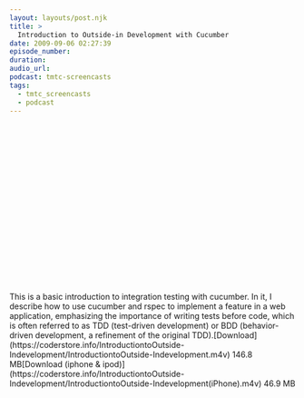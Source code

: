 ```yaml
---
layout: layouts/post.njk
title: >
  Introduction to Outside-in Development with Cucumber
date: 2009-09-06 02:27:39
episode_number:
duration:
audio_url:
podcast: tmtc-screencasts
tags:
  - tmtc_screencasts
  - podcast
---
```


<object width="540" height="297"><param name="allowfullscreen" value="true">

<param name="allowscriptaccess" value="always">
<param name="movie" value="https://vimeo.com/moogaloop.swf?clip_id=6563331&amp;server=vimeo.com&amp;show_title=0&amp;show_byline=0&amp;show_portrait=0&amp;color=00ADEF&amp;fullscreen=1">
<embed src="https://vimeo.com/moogaloop.swf?clip_id=6563331&amp;server=vimeo.com&amp;show_title=0&amp;show_byline=0&amp;show_portrait=0&amp;color=00ADEF&amp;fullscreen=1" type="application/x-shockwave-flash" allowfullscreen="true" allowscriptaccess="always" width="540" height="297"></embed></object>This is a basic introduction to integration testing with cucumber. In it, I describe how to use cucumber and rspec to implement a feature in a web application, emphasizing the importance of writing tests before code, which is often referred to as TDD (test-driven development) or BDD (behavior-driven development, a refinement of the original TDD).[Download](https://coderstore.info/IntroductiontoOutside-Indevelopment/IntroductiontoOutside-Indevelopment.m4v) 146.8 MB[Download (iphone & ipod)](https://coderstore.info/IntroductiontoOutside-Indevelopment/IntroductiontoOutside-Indevelopment(iPhone).m4v) 46.9 MB
